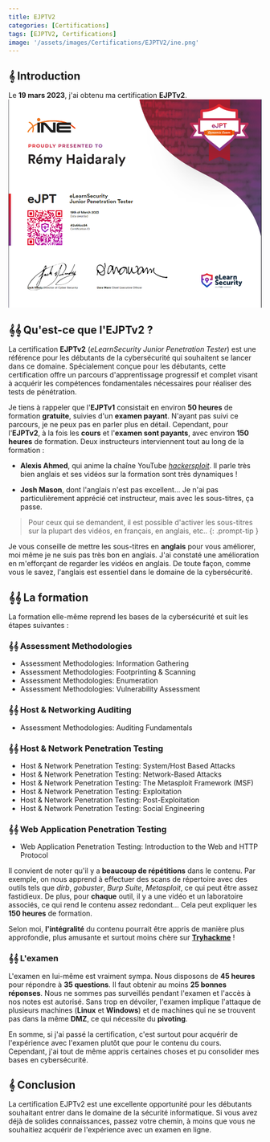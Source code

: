 ```yaml
---
title: EJPTV2
categories: [Certifications]
tags: [EJPTV2, Certifications]
image: '/assets/images/Certifications/EJPTV2/ine.png'
---
```


## 𝄞 Introduction

Le **19 mars 2023**, j'ai obtenu ma certification **EJPTv2**.
![EJPTV2](/assets/images/Certifications/EJPTV2/V2.png)


## 𝄞𝄞 Qu'est-ce que l'EJPTv2 ?
La certification **EJPTv2** (*eLearnSecurity Junior Penetration Tester*) est une référence pour les débutants de la cybersécurité qui souhaitent se lancer dans ce domaine. Spécialement conçue pour les débutants, cette certification offre un parcours d'apprentissage progressif et complet visant à acquérir les compétences fondamentales nécessaires pour réaliser des tests de pénétration.

Je tiens à rappeler que l'**EJPTv1** consistait en environ **50 heures** de formation **gratuite**, suivies d'un **examen payant**. N'ayant pas suivi ce parcours, je ne peux pas en parler plus en détail. Cependant, pour l'**EJPTv2**, à la fois les **cours** et l'**examen sont payants**, avec environ **150 heures** de formation. Deux instructeurs interviennent tout au long de la formation :

- **Alexis Ahmed**, qui anime la chaîne YouTube *[hackersploit](https://www.youtube.com/@HackerSploit)*. Il parle très bien anglais et ses vidéos sur la formation sont très dynamiques !

- **Josh Mason**, dont l'anglais n'est pas excellent... Je n'ai pas particulièrement apprécié cet instructeur, mais avec les sous-titres, ça passe.

> Pour ceux qui se demandent, il est possible d'activer les sous-titres sur la plupart des vidéos, en français, en anglais, etc..
{: .prompt-tip }

Je vous conseille de mettre les sous-titres en **anglais** pour vous améliorer, moi même je ne suis pas très bon en anglais. J'ai constaté une amélioration en m'efforçant de regarder les vidéos en anglais. De toute façon, comme vous le savez, l'anglais est essentiel dans le domaine de la cybersécurité.

## 𝄞𝄞 La formation 
La formation elle-même reprend les bases de la cybersécurité et suit les étapes suivantes :

### 𝄞𝄞 Assessment Methodologies
- Assessment Methodologies: Information Gathering
- Assessment Methodologies: Footprinting & Scanning
- Assessment Methodologies: Enumeration
- Assessment Methodologies: Vulnerability Assessment

### 𝄞𝄞 Host & Networking Auditing
- Assessment Methodologies: Auditing Fundamentals

### 𝄞𝄞 Host & Network Penetration Testing
- Host & Network Penetration Testing: System/Host Based Attacks
- Host & Network Penetration Testing: Network-Based Attacks
- Host & Network Penetration Testing: The Metasploit Framework (MSF)
- Host & Network Penetration Testing: Exploitation
- Host & Network Penetration Testing: Post-Exploitation
- Host & Network Penetration Testing: Social Engineering

### 𝄞𝄞 Web Application Penetration Testing
- Web Application Penetration Testing: Introduction to the Web and HTTP Protocol

Il convient de noter qu'il y a **beaucoup de répétitions** dans le contenu. Par exemple, on nous apprend à effectuer des scans de répertoire avec des outils tels que *dirb*, *gobuster*, *Burp Suite*, *Metasploit*, ce qui peut être assez fastidieux. De plus, pour **chaque** outil, il y a une vidéo et un laboratoire associés, ce qui rend le contenu assez redondant... Cela peut expliquer les **150 heures** de formation.

Selon moi, **l'intégralité** du contenu pourrait être appris de manière plus approfondie, plus amusante et surtout moins chère sur **[Tryhackme](https://tryhackme.com/)** !

### 𝄞𝄞 L'examen

L'examen en lui-même est vraiment sympa. Nous disposons de **45 heures** pour répondre à **35 questions**. Il faut obtenir au moins **25 bonnes réponses**. Nous ne sommes pas surveillés pendant l'examen et l'accès à nos notes est autorisé. Sans trop en dévoiler, l'examen implique l'attaque de plusieurs machines (**Linux** et **Windows**) et de machines qui ne se trouvent pas dans la même **DMZ**, ce qui nécessite du **pivoting**.

En somme, si j'ai passé la certification, c'est surtout pour acquérir de l'expérience avec l'examen plutôt que pour le contenu du cours. Cependant, j'ai tout de même appris certaines choses et pu consolider mes bases en cybersécurité.

## 𝄞 Conclusion
La certification EJPTv2 est une excellente opportunité pour les débutants souhaitant entrer dans le domaine de la sécurité informatique. Si vous avez déjà de solides connaissances, passez votre chemin, à moins que vous ne souhaitiez acquérir de l'expérience avec un examen en ligne.


